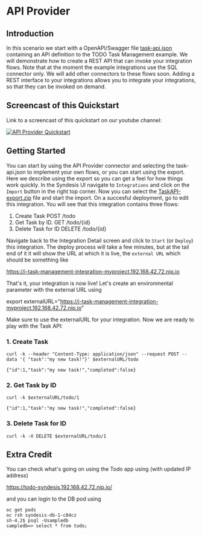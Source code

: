 # API Provider

## Introduction
In this scenario we start with a OpenAPI/Swagger file [task-api.json](task-api.json?raw=true) containing an API definition to the TODO Task Management example. We will demonstrate how to create a REST API that can invoke your integration flows. Note that at the moment the example integrations use the SQL connector only. We will add other connectors to these flows soon. Adding a REST interface to your integrations allows you to integrate your integrations, so that they can be invoked on demand.


## Screencast of this Quickstart

Link to a screencast of this quickstart on our youtube channel:

[![API Provider Quickstart](https://img.youtube.com/vi/RAa1qy3WnWQ/0.jpg)](https://youtu.be/RAa1qy3WnWQ)


## Getting Started

You can start by using the API Provider connector and selecting the task-api.json to implement your own flows, or you can start using the export. Here we describe using the export so you can get a feel for how things work quickly. In the Syndesis UI navigate to `Integrations` and click on the `Import` button in the right top corner. Now you can select the [TaskAPI-export.zip](TaskAPI-export.zip?raw=true) file and start the import. On a succesful deployment, go to edit this integration. You will see that this integration contains three flows:

  1. Create Task          POST /todo
  2. Get Task by ID.      GET /todo/{id}
  3. Delete Task for ID   DELETE /todo/{id}
  
  
Navigate back to the Integration Detail screen and click to `Start` (or `Deploy`) this integration. The deploy process will take a few minutes, but at the tail end of it it will show the URL at which it is live, the `external URL` which should be something like 

https://i-task-management-integration-myproject.192.168.42.72.nip.io

That's it, your integration is now live! Let's create an environmental parameter with the external URL using

export externalURL="https://i-task-management-integration-myproject.192.168.42.72.nip.io"

Make sure to use the externalURL for your integration. Now we are ready to play with the Task API:

### 1. Create Task

```
curl -k --header "Content-Type: application/json" --request POST --data '{ "task":"my new task!"}' $externalURL/todo

{"id":1,"task":"my new task!","completed":false}
```


### 2. Get Task by ID

```
curl -k $externalURL/todo/1 

{"id":1,"task":"my new task!","completed":false}
```
  
### 3. Delete Task for ID

```
curl -k -X DELETE $externalURL/todo/1
```

## Extra Credit

You can check what's going on using the Todo app using (with updated IP address)

https://todo-syndesis.192.168.42.72.nip.io/

and you can login to the DB pod using

```
oc get pods
oc rsh syndesis-db-1-c84cz 
sh-4.2$ psql -Usampledb
sampledb=> select * from todo;
```
